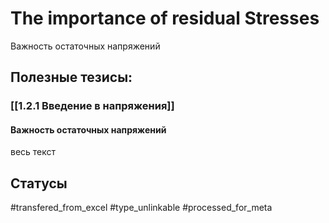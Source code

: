 # The importance of residual Stresses

Важность остаточных напряжений

## Полезные тезисы:
### [[1.2.1 Введение в напряжения]]
#### Важность остаточных напряжений
весь текст

## Статусы
#transfered_from_excel 
#type_unlinkable 
#processed_for_meta